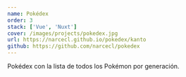 ```yaml
---
name: Pokédex
order: 3
stack: ['Vue', 'Nuxt']
cover: /images/projects/pokedex.jpg
url: https://narcecl.github.io/pokedex/kanto
github: https://github.com/narcecl/pokedex
---
```


Pokédex con la lista de todos los Pokémon por generación.
